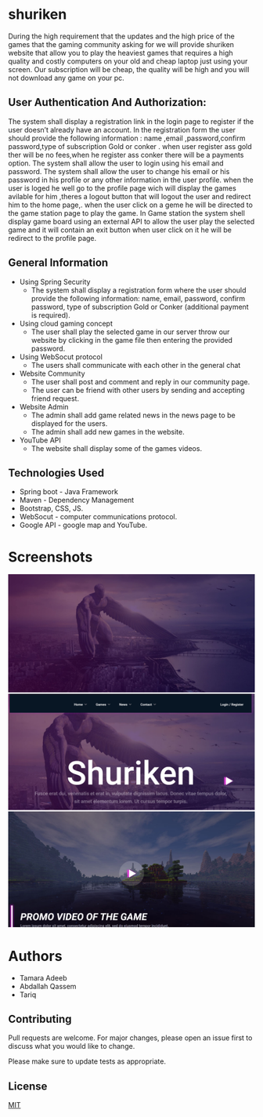 # shuriken


During the high requirement that the updates and the high price of the games that the gaming community asking for we will provide shuriken website that allow you to play the heaviest games that requires a high quality and costly computers on your old and cheap laptop just using your screen. Our subscription will be cheap, the quality will be high and you will not download any game on your pc.


## User Authentication And Authorization:
The system shall display a registration link in the login page to register if the
user doesn’t already have an account.
In the registration form the user should provide the following information : name ,email ,password,confirm password,type of subscription Gold or conker .
when user register ass gold ther will be no fees,when he register ass conker there will be a payments option.
The system shall allow the user to login using his email and password.
The system shall allow the user to change his email or his password in his
profile or any other information in the user profile.
when the user is loged he well go to the profile page wich will display the games  avilable for him ,theres a logout button that will logout the user and redirect him to the home page,.
when the user click on a geme he will be directed to the game station page to play the game.
 In Game station the system shell display game board using an external API to allow the user play the selected game and it will contain an exit button when user click on it he will be redirect to the profile page.


## General Information
- Using Spring Security
    - The system shall display a registration form where the user should provide the following information: name, email, password, confirm password, type of subscription Gold or       Conker (additional payment is required).
- Using cloud gaming concept
   - The user shall play the selected game in our server throw our website by clicking in the game file then entering the provided password.
- Using WebSocut protocol
   - The users shall communicate with each other in the general chat 
- Website Community
  - The user shall post and comment and reply in our community page.
  - The user can be friend with other users by sending and accepting friend request.
- Website Admin
   - The admin shall add game related news in the news page to be displayed for the users.
   - The admin shall add new games in the website.
- YouTube API
   - The website shall display some of the games videos.
 
## Technologies Used
- Spring boot  - Java Framework
- Maven - Dependency Management
- Bootstrap, CSS, JS.
- WebSocut - computer communications protocol.
- Google API  - google map and YouTube.
# Screenshots
![test](https://github.com/Abdullahqasem2/shuriken/blob/master/Shuriken/src/main/resources/static/img/slider-bg-1.jpg)
![contact](https://raw.githubusercontent.com/Abdullahqasem2/shuriken/master/home%20page%201.PNG)
![youtube](https://github.com/Abdullahqasem2/shuriken/blob/master/youtube%20api.PNG)


# Authors
- Tamara Adeeb
- Abdallah Qassem
- Tariq 





## Contributing
Pull requests are welcome. For major changes, please open an issue first to discuss what you would like to change.

Please make sure to update tests as appropriate.

## License
[MIT](https://choosealicense.com/licenses/mit/)
